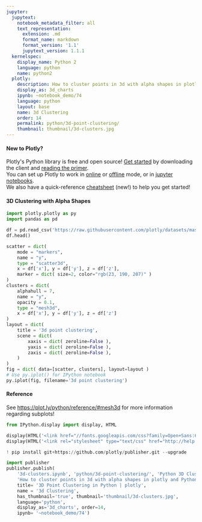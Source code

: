 ```yaml
---
jupyter:
  jupytext:
    notebook_metadata_filter: all
    text_representation:
      extension: .md
      format_name: markdown
      format_version: '1.1'
      jupytext_version: 1.1.1
  kernelspec:
    display_name: Python 2
    language: python
    name: python2
  plotly:
    description: How to cluster points in 3d with alpha shapes in plotly and Python
    display_as: 3d_charts
    ipynb: ~notebook_demo/74
    language: python
    layout: base
    name: 3d Clustering
    order: 14
    permalink: python/3d-point-clustering/
    thumbnail: thumbnail/3d-clusters.jpg
---
```


<!-- #region {"deletable": true, "editable": true} -->
#### New to Plotly?
Plotly's Python library is free and open source! [Get started](https://plot.ly/python/getting-started/) by downloading the client and [reading the primer](https://plot.ly/python/getting-started/).
<br>You can set up Plotly to work in [online](https://plot.ly/python/getting-started/#initialization-for-online-plotting) or [offline](https://plot.ly/python/getting-started/#initialization-for-offline-plotting) mode, or in [jupyter notebooks](https://plot.ly/python/getting-started/#start-plotting-online).
<br>We also have a quick-reference [cheatsheet](https://images.plot.ly/plotly-documentation/images/python_cheat_sheet.pdf) (new!) to help you get started!
<!-- #endregion -->

<!-- #region {"deletable": true, "editable": true} -->
#### 3D Clustering with Alpha Shapes
<!-- #endregion -->

```python deletable=true editable=true
import plotly.plotly as py
import pandas as pd

df = pd.read_csv('https://raw.githubusercontent.com/plotly/datasets/master/alpha_shape.csv')
df.head()

scatter = dict(
    mode = "markers",
    name = "y",
    type = "scatter3d",
    x = df['x'], y = df['y'], z = df['z'],
    marker = dict( size=2, color="rgb(23, 190, 207)" )
)
clusters = dict(
    alphahull = 7,
    name = "y",
    opacity = 0.1,
    type = "mesh3d",
    x = df['x'], y = df['y'], z = df['z']
)
layout = dict(
    title = '3d point clustering',
    scene = dict(
        xaxis = dict( zeroline=False ),
        yaxis = dict( zeroline=False ),
        zaxis = dict( zeroline=False ),
    )
)
fig = dict( data=[scatter, clusters], layout=layout )
# Use py.iplot() for IPython notebook
py.iplot(fig, filename='3d point clustering')
```

<!-- #region {"deletable": true, "editable": true} -->
#### Reference
<!-- #endregion -->

<!-- #region {"deletable": true, "editable": true} -->
See https://plot.ly/python/reference/#mesh3d for more information regarding subplots!
<!-- #endregion -->

```python deletable=true editable=true
from IPython.display import display, HTML

display(HTML('<link href="//fonts.googleapis.com/css?family=Open+Sans:600,400,300,200|Inconsolata|Ubuntu+Mono:400,700" rel="stylesheet" type="text/css" />'))
display(HTML('<link rel="stylesheet" type="text/css" href="http://help.plot.ly/documentation/all_static/css/ipython-notebook-custom.css">'))

! pip install git+https://github.com/plotly/publisher.git --upgrade

import publisher
publisher.publish(
    '3d-clusters.ipynb', 'python/3d-point-clustering/', 'Python 3D Clustering | plotly',
    'How to cluster points in 3d with alpha shapes in plotly and Python',
    title= '3D Point Clustering in Python | plotly',
    name = '3d Clustering',
    has_thumbnail='true', thumbnail='thumbnail/3d-clusters.jpg',
    language='python',
    display_as='3d_charts', order=14,
    ipynb= '~notebook_demo/74')
```

```python deletable=true editable=true

```
